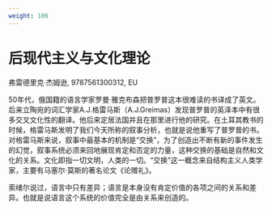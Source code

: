 ```yaml
---
weight: 106
---
```

# 后现代主义与文化理论

弗雷德里克·杰姆逊, 9787561300312, EU

50年代，俄国籍的语言学家罗曼·雅克布森把普罗普这本很难读的书译成了英文。后来立陶宛的词汇学家A.J.格雷马斯（A.J.Greimas）发现普罗普的英泽本中有很多交叉文化性的翻译。他后来定居法国并且在那里进行他的研究。在土耳其教书的时候，格雷马斯发明了我们今天所称的叙事分析，也就是说他重写了普罗普的书。对格雷马斯来说，叙事中最基本的机制是“交换”，为了创造出不断有新的事件发生的幻觉，叙事系统必须来回地展现肯定和否定的力量，这种交换的基础是自然和文化的关系。文化即指一切文明，人类的一切。“交换”这一概念来自结构主义人类学家，主要有马塞尔·莫斯的著名论文《论赠礼》。

索绪尔说过，语言中只有差异；语言是本身没有肯定价值的各项之间的关系和差异。也就是说语言这个系统的价值完全是由关系来创造的。